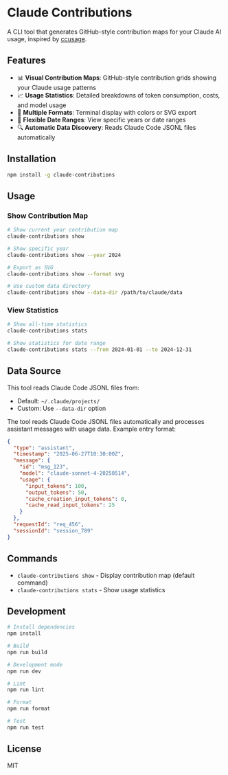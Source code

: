 # Claude Contributions

A CLI tool that generates GitHub-style contribution maps for your Claude AI usage, inspired by [ccusage](https://github.com/ryoppippi/ccusage).

## Features

- 📊 **Visual Contribution Maps**: GitHub-style contribution grids showing your Claude usage patterns
- 📈 **Usage Statistics**: Detailed breakdowns of token consumption, costs, and model usage
- 🎨 **Multiple Formats**: Terminal display with colors or SVG export
- 📅 **Flexible Date Ranges**: View specific years or date ranges
- 🔍 **Automatic Data Discovery**: Reads Claude Code JSONL files automatically

## Installation

```bash
npm install -g claude-contributions
```

## Usage

### Show Contribution Map

```bash
# Show current year contribution map
claude-contributions show

# Show specific year
claude-contributions show --year 2024

# Export as SVG
claude-contributions show --format svg

# Use custom data directory
claude-contributions show --data-dir /path/to/claude/data
```

### View Statistics

```bash
# Show all-time statistics
claude-contributions stats

# Show statistics for date range
claude-contributions stats --from 2024-01-01 --to 2024-12-31
```

## Data Source

This tool reads Claude Code JSONL files from:
- Default: `~/.claude/projects/`
- Custom: Use `--data-dir` option

The tool reads Claude Code JSONL files automatically and processes assistant messages with usage data. Example entry format:
```json
{
  "type": "assistant",
  "timestamp": "2025-06-27T10:30:00Z",
  "message": {
    "id": "msg_123",
    "model": "claude-sonnet-4-20250514",
    "usage": {
      "input_tokens": 100,
      "output_tokens": 50,
      "cache_creation_input_tokens": 0,
      "cache_read_input_tokens": 25
    }
  },
  "requestId": "req_456",
  "sessionId": "session_789"
}
```

## Commands

- `claude-contributions show` - Display contribution map (default command)
- `claude-contributions stats` - Show usage statistics

## Development

```bash
# Install dependencies
npm install

# Build
npm run build

# Development mode
npm run dev

# Lint
npm run lint

# Format
npm run format

# Test
npm run test
```

## License

MIT